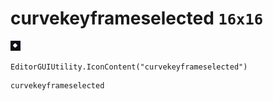 # curvekeyframeselected `16x16`
<img src="/img/curvekeyframeselected.png" width=16 height=16>

``` CSharp
EditorGUIUtility.IconContent("curvekeyframeselected")
```
```
curvekeyframeselected
```
